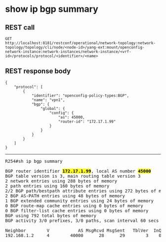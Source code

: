 # show ip bgp summary

## REST call

```
GET
http://localhost:8181/restconf/operational/network-topology:network-topology/topology/cli/node/<node-id>/yang-ext:mount/openconfig-network-instance:network-instances/network-instance/<vrf-id>/protocols/protocol/<identifier>/<name>
```

## REST response body

```
{
    "protocol": [
        {
            "identifier": "openconfig-policy-types:BGP",
            "name": "vpn1",
            "bgp": {
                "global": {
                    "config": {
                        "as": 45000,
                        "router-id": "172.17.1.99"
                    }
                }
            }
        }
    ]
} 
```


---

<pre>
R254#sh ip bgp summary

BGP router identifier <b><mark>172.17.1.99</mark></b>, local AS number <b><mark>45000</mark></b>
BGP table version is 3, main routing table version 3
2 network entries using 288 bytes of memory
2 path entries using 160 bytes of memory
2/2 BGP path/bestpath attribute entries using 272 bytes of memory
2 BGP AS-PATH entries using 48 bytes of memory
1 BGP extended community entries using 24 bytes of memory
0 BGP route-map cache entries using 0 bytes of memory
0 BGP filter-list cache entries using 0 bytes of memory
BGP using 792 total bytes of memory
BGP activity 3/0 prefixes, 3/0 paths, scan interval 60 secs

Neighbor        V           AS MsgRcvd MsgSent   TblVer  InQ OutQ Up/Down  State/PfxRcd
192.168.1.2     4        40000      28      29        3    0    0 00:15:37        1

</pre>

   